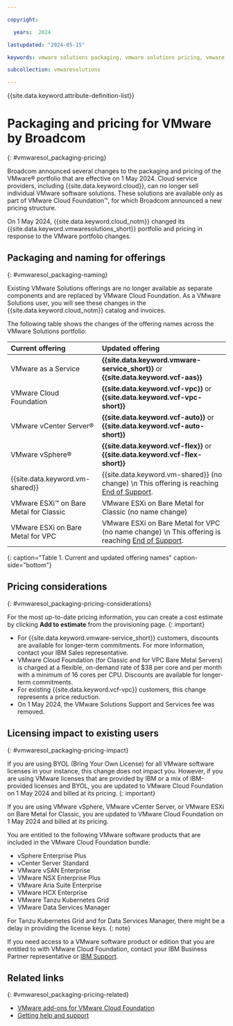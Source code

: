 ```yaml
---

copyright:

  years:  2024

lastupdated: "2024-05-15"

keywords: vmware solutions packaging, vmware solutions pricing, vmware solutions naming

subcollection: vmwaresolutions

---
```


{{site.data.keyword.attribute-definition-list}}

# Packaging and pricing for VMware by Broadcom
{: #vmwaresol_packaging-pricing}

Broadcom announced several changes to the packaging and pricing of the VMware® portfolio that are effective on 1 May 2024. Cloud service providers, including {{site.data.keyword.cloud}}, can no longer sell individual VMware software solutions. These solutions are available only as part of VMware Cloud Foundation™, for which Broadcom announced a new pricing structure.

On 1 May 2024, {{site.data.keyword.cloud_notm}} changed its {{site.data.keyword.vmwaresolutions_short}} portfolio and pricing in response to the VMware portfolio changes.

## Packaging and naming for offerings
{: #vmwaresol_packaging-naming}

Existing VMware Solutions offerings are no longer available as separate components and are replaced by VMware Cloud Foundation. As a VMware Solutions user, you will see these changes in the {{site.data.keyword.cloud_notm}} catalog and invoices.

The following table shows the changes of the offering names across the VMware Solutions portfolio:

| Current offering | Updated offering |
|:---------------- |:---------------- |
| VMware as a Service | **{{site.data.keyword.vmware-service_short}}** or **{{site.data.keyword.vcf-aas}}** |
| VMware Cloud Foundation | **{{site.data.keyword.vcf-vpc}}** or **{{site.data.keyword.vcf-vpc-short}}** |
| VMware vCenter Server® | **{{site.data.keyword.vcf-auto}}** or **{{site.data.keyword.vcf-auto-short}}** |
| VMware vSphere® | **{{site.data.keyword.vcf-flex}}** or **{{site.data.keyword.vcf-flex-short}}** |
| {{site.data.keyword.vm-shared}} | {{site.data.keyword.vm-shared}} (no change) \n This offering is reaching [End of Support](/docs/vmwaresolutions?topic=vmwaresolutions-eos-vmware-shared). |
| VMware ESXi™ on Bare Metal for Classic | VMware ESXi on Bare Metal for Classic (no name change) |
| VMware ESXi on Bare Metal for VPC | VMware ESXi on Bare Metal for VPC (no name change) \n This offering is reaching [End of Support](/docs/vpc?topic=vpc-release-notes&interface=ui#vpc-mar2824). |
{: caption="Table 1. Current and updated offering names" caption-side="bottom"}

## Pricing considerations
{: #vmwaresol_packaging-pricing-considerations}

For the most up-to-date pricing information, you can create a cost estimate by clicking **Add to estimate** from the provisioning page.
{: important}

* For {{site.data.keyword.vmware-service_short}} customers, discounts are available for longer-term commitments. For more information, contact your IBM Sales representative.
* VMware Cloud Foundation (for Classic and for VPC Bare Metal Servers) is charged at a flexible, on-demand rate of $38 per core and per month with a minimum of 16 cores per CPU. Discounts are available for longer-term commitments.
* For existing {{site.data.keyword.vcf-vpc}} customers, this change represents a price reduction.
* On 1 May 2024, the VMware Solutions Support and Services fee was removed.

## Licensing impact to existing users
{: #vmwaresol_packaging-pricing-impact}

If you are using BYOL (Bring Your Own License) for all VMware software licenses in your instance, this change does not impact you. However, if you are using VMware licenses that are provided by IBM or a mix of IBM-provided licenses and BYOL, you are updated to VMware Cloud Foundation on 1 May 2024 and billed at its pricing.
{: important}

If you are using VMware vSphere, VMware vCenter Server, or VMware ESXi on Bare Metal for Classic, you are updated to VMware Cloud Foundation on 1 May 2024 and billed at its pricing.

You are entitled to the following VMware software products that are included in the VMware Cloud Foundation bundle:

* vSphere Enterprise Plus
* vCenter Server Standard
* VMware vSAN Enterprise
* VMware NSX Enterprise Plus
* VMware Aria Suite Enterprise
* VMware HCX Enterprise
* VMware Tanzu Kubernetes Grid
* VMware Data Services Manager

For Tanzu Kubernetes Grid and for Data Services Manager, there might be a delay in providing the license keys.
{: note}

If you need access to a VMware software product or edition that you are entitled to with VMware Cloud Foundation, contact your IBM Business Partner representative or [IBM Support](/docs/vmwaresolutions?topic=vmwaresolutions-trbl_support).

## Related links
{: #vmwaresol_packaging-pricing-related}

* [VMware add-ons for VMware Cloud Foundation](/docs/vmwaresolutions?topic=vmwaresolutions-vmware-add-ons&interface=ui)
* [Getting help and support](/docs/vmwaresolutions?topic=vmwaresolutions-trbl_support)

